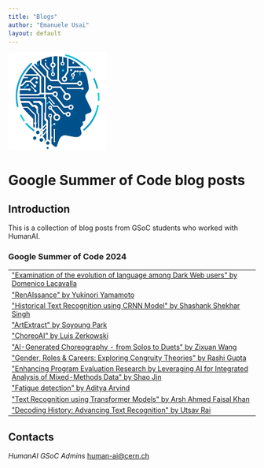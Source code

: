 ```yaml
---
title: "Blogs"
author: "Emanuele Usai"
layout: default
---
```



<img src="/images/humanai.jpg" alt="HumanAI" width="200"/>

# Google Summer of Code blog posts

## Introduction

This is a collection of blog posts from GSoC students who worked with HumanAI.

### Google Summer of Code 2024

<table class="table table-hover table-striped">

  <tr>
    <td><a href="https://medium.com/@domenicolacavalla8/examination-of-the-evolution-of-language-among-dark-web-users-67fd3397e0fb" target="_blank">"Examination of the evolution of language among Dark Web users" by Domenico Lacavalla</a></td>
  </tr>

  <tr>
    <td><a href="https://medium.com/@yamanko1234/historical-ocr-with-self-supervised-learning-c4f00da6637f" target="_blank">"RenAIssance" by Yukinori Yamamoto</a></td>
  </tr>
	
  <tr>
    <td><a href="https://medium.com/@shashankshekharsingh1205/my-journey-with-humanai-in-the-google-summer-of-code24-program-part-2-bb42abce3495" target="_blank">"Historical Text Recognition using CRNN Model" by Shashank Shekhar Singh</a></td>
  </tr>
		
  <tr>
    <td><a href="https://medium.com/@soyoungpark.psy/how-i-designed-hidden-art-extraction-tool-with-siamese-networks-part4-gsoc-24-e3387b3ae50b" target="_blank">"ArtExtract" by Soyoung Park</a></td>
  </tr>
	
  <tr>
    <td><a href="https://medium.com/@luisvz/duet-choreaigraphy-dance-meets-ai-again-part-2-b8f459a0e3d6" target="_blank">"ChoreoAI" by Luis Zerkowski</a></td>
  </tr>
  
  <tr>
    <td><a href="https://wang-zixuan.github.io/posts/2024/gsoc_2024" target="_blank">"AI-Generated Choreography - from Solos to Duets" by Zixuan Wang</a></td>
  </tr>

  <tr>
    <td><a href="https://medium.com/@rashiguptaofficial/exploring-gender-roles-in-education-a-grade-wise-analysis-cb87db14bc7d" target="_blank">"Gender, Roles & Careers: Exploring Congruity Theories" by Rashi Gupta</a></td>
  </tr>
		
  <tr>
    <td><a href="https://medium.com/@sj3192/18c818d77527" target="_blank">"Enhancing Program Evaluation Research by Leveraging AI for Integrated Analysis of Mixed-Methods Data" by Shao Jin</a></td>
  </tr>
	
  <tr>
    <td><a href="https://medium.com/@aditya.arvind97/fatigue-detection-and-driver-distraction-monitoring-b895a5ee287c" target="_blank">"Fatigue detection" by Aditya Arvind</a></td>
  </tr>
		
  <tr>
    <td><a href="https://medium.com/@khanarsh0124/gsoc-2024-with-humanai-text-recognition-with-transformer-models-de86522cdc17" target="_blank">"Text Recognition using Transformer Models" by Arsh Ahmed Faisal Khan</a></td>
  </tr>

  <tr>
    <td><a href="https://utsavrai.substack.com/p/decoding-history-advancing-text-recognition" target="_blank">"Decoding History: Advancing Text Recognition" by Utsav Rai</a></td>
  </tr>



</table>


## Contacts

*HumanAI GSoC Admins* [human-ai@cern.ch](mailto:human-ai@cern.ch)

